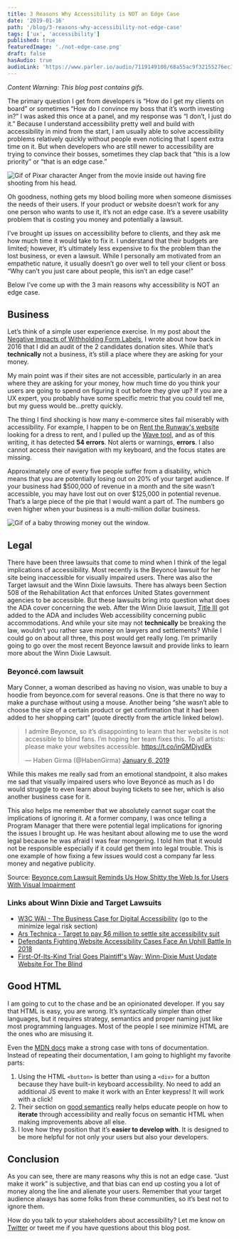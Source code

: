 ```yaml
---
title: 3 Reasons Why Accessibility is NOT an Edge Case
date: '2019-01-16'
path: '/blog/3-reasons-why-accessibility-not-edge-case'
tags: ['ux', 'accessibility']
published: true
featuredImage: './not-edge-case.png'
draft: false
hasAudio: true
audioLink: 'https://www.parler.io/audio/7119149108/68a55ac9f32155276ec3f8fd63b57e87ab25acf6.05adf8b2-34cd-4a74-8a95-5ed875db72db.mp3'
---
```


_Content Warning: This blog post contains gifs._

The primary question I get from developers is “How do I get my clients on board” or sometimes “How do I convince my boss that it’s worth investing in?” I was asked this once at a panel, and my response was “I don’t, I just do it.” Because I understand accessibility pretty well and build with accessibility in mind from the start, I am usually able to solve accessibility problems relatively quickly without people even noticing that I spent extra time on it. But when developers who are still newer to accessibility are trying to convince their bosses, sometimes they clap back that “this is a low priority” or “that is an edge case.”

![Gif of Pixar character Anger from the movie inside out having fire shooting from his head.](https://media.giphy.com/media/11tTNkNy1SdXGg/giphy.gif)

Oh goodness, nothing gets my blood boiling more when someone dismisses the needs of their users. If your product or website doesn’t work for any one person who wants to use it, it’s not an edge case. It’s a severe usability problem that is costing you money and potentially a lawsuit.

I’ve brought up issues on accessibility before to clients, and they ask me how much time it would take to fix it. I understand that their budgets are limited; however, it’s ultimately less expensive to fix the problem than the lost business, or even a lawsuit. While I personally am motivated from an empathetic nature, it usually doesn’t go over well to tell your client or boss “Why can’t you just care about people, this isn’t an edge case!”

Below I’ve come up with the 3 main reasons why accessibility is NOT an edge case.

## Business

Let’s think of a simple user experience exercise. In my post about the [Negative Impacts of Withholding Form Labels](/blog/negative-impacts-withholding-form-labels), I wrote about how back in 2016 that I did an audit of the 2 candidates donation sites. While that’s **technically** not a business, it’s still a place where they are asking for your money.

My main point was if their sites are not accessible, particularly in an area where they are asking for your money, how much time do you think your users are going to spend on figuring it out before they give up? If you are a UX expert, you probably have some specific metric that you could tell me, but my guess would be…pretty quickly.

The thing I find shocking is how many e-commerce sites fail miserably with accessibility. For example, I happen to be on [Rent the Runway's website](https://www.renttherunway.com/) looking for a dress to rent, and I pulled up the [Wave tool](https://wave.webaim.org/), and as of this writing, it has detected **54 errors**. Not alerts or warnings, **errors**. I also cannot access their navigation with my keyboard, and the focus states are missing.

Approximately one of every five people suffer from a disability, which means that you are potentially losing out on 20% of your target audience. If your business had $500,000 of revenue in a month and the site wasn’t accessible, you may have lost out on over $125,000 in potential revenue. That’s a large piece of the pie that I would want a part of. The numbers go even higher when your business is a multi-million dollar business.

![Gif of a baby throwing money out the window.](https://media.giphy.com/media/l0HFkA6omUyjVYqw8/giphy.gif)

## Legal

There have been three lawsuits that come to mind when I think of the legal implications of accessibility. Most recently is the Beyoncé lawsuit for her site being inaccessible for visually impaired users. There was also the Target lawsuit and the Winn Dixie lawsuits. There has always been Section 508 of the Rehabilitation Act that enforces United States government agencies to be accessible. But these lawsuits bring into question what does the ADA cover concerning the web. After the Winn Dixie lawsuit, [Title III](https://www.ada.gov/regs2010/titleIII_2010/titleIII_2010_regulations.htm) got added to the ADA and includes Web accessibility concerning public accommodations. And while your site may not **technically** be breaking the law, wouldn’t you rather save money on lawyers and settlements? While I could go on about all three, this post would get really long. I’m primarily going to go over the most recent Beyonce lawsuit and provide links to learn more about the Winn Dixie Lawsuit.

### Beyoncé.com lawsuit

Mary Conner, a woman described as having no vision, was unable to buy a hoodie from beyonce.com for several reasons. One is that there no way to make a purchase without using a mouse. Another being “she wasn’t able to choose the size of a certain product or get confirmation that it had been added to her shopping cart” (quote directly from the article linked below).

<blockquote class="twitter-tweet" data-lang="en"><p lang="en" dir="ltr">I admire Beyonce, so it’s disappointing to learn that her website is not accessible to blind fans. I’m hoping her team fixes this. To all artists: please make your websites accessible. <a href="https://t.co/inGMDjvdEk">https://t.co/inGMDjvdEk</a></p>&mdash; Haben Girma (@HabenGirma) <a href="https://twitter.com/HabenGirma/status/1081825648274956288?ref_src=twsrc%5Etfw">January 6, 2019</a></blockquote>

While this makes me really sad from an emotional standpoint, it also makes me sad that visually impaired users who love Beyoncé as much as I do would struggle to even learn about buying tickets to see her, which is also another business case for it.

This also helps me remember that we absolutely cannot sugar coat the implications of ignoring it. At a former company, I was once telling a Program Manager that there were potential legal implications for ignoring the issues I brought up. He was hesitant about allowing me to use the word legal because he was afraid I was fear mongering. I told him that it would not be responsible especially if it could get them into legal trouble. This is one example of how fixing a few issues would cost a company far less money and negative publicity.

Source: [Beyonce.com Lawsuit Reminds Us How Shitty the Web Is for Users With Visual Impairment](https://gizmodo.com/beyonce-com-lawsuit-reminds-us-how-shitty-the-web-is-fo-1831493336)

### Links about Winn Dixie and Target Lawsuits

- [W3C WAI - The Business Case for Digital Accessibility](https://www.w3.org/WAI/business-case/) (go to the minimize legal risk section)
- [Ars Technica - Target to pay \$6 million to settle site accessibility suit](https://arstechnica.com/uncategorized/2008/08/target-to-pay-6-million-to-settle-site-accessibility-suit/)
- [Defendants Fighting Website Accessibility Cases Face An Uphill Battle In 2018](https://www.adatitleiii.com/tag/winn-dixie/)
- [First-Of-Its-Kind Trial Goes Plaintiff's Way; Winn-Dixie Must Update Website For The Blind](https://www.forbes.com/sites/legalnewsline/2017/06/13/first-of-its-kind-trial-goes-plaintiffs-way-winn-dixie-must-update-website-for-the-blind/#2890a7561b38)

## Good HTML

I am going to cut to the chase and be an opinionated developer. If you say that HTML is easy, you are wrong. It’s syntactically simpler than other languages, but it requires strategy, semantics and proper naming just like most programming languages. Most of the people I see minimize HTML are the ones who are misusing it.

Even the [MDN docs](https://developer.mozilla.org/en-US/docs/Learn/Accessibility/HTML) make a strong case with tons of documentation. Instead of repeating their documentation, I am going to highlight my favorite parts:

1. Using the HTML `<button>` is better than using a `<div>` for a button because they have built-in keyboard accessibility. No need to add an additional JS event to make it work with an Enter keypress! It will work with a click!
2. Their section on [good semantics](https://developer.mozilla.org/en-US/docs/Learn/Accessibility/HTML#Good_semantics) really helps educate people on how to **iterate** through accessibility and really focus on semantic HTML when making improvements above all else.
3. I love how they position that it’s **easier to develop with**. It is designed to be more helpful for not only your users but also your developers.

## Conclusion

As you can see, there are many reasons why this is not an edge case. “Just make it work” is subjective, and that bias can end up costing you a lot of money along the line and alienate your users. Remember that your target audience always has some folks from these communities, so it’s best not to ignore them.

How do you talk to your stakeholders about accessibility? Let me know on [Twitter](https://twitter.com/LittleKope/) or tweet me if you have questions about this blog post.
